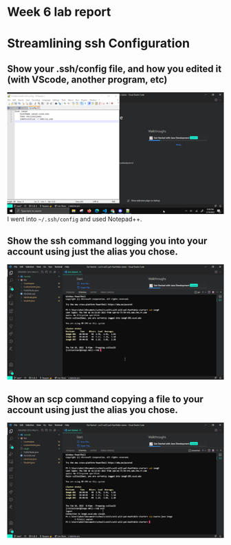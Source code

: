 # Week 6 lab report
# Streamlining ssh Configuration

Show your .ssh/config file, and how you edited it (with VScode, another program, etc)
-
![](./lab6img/1.png)
I went into `~/.ssh/config` and used Notepad++.

Show the ssh command logging you into your account using just the alias you chose.
-
![](./lab6img/2.png)

Show an scp command copying a file to your account using just the alias you chose.
-
![](./lab6img/3.png)